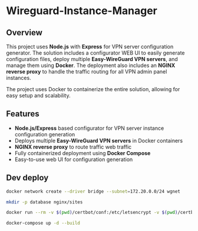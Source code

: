 # Wireguard-Instance-Manager 

## Overview

This project uses **Node.js** with **Express** for VPN server configuration generator. The solution includes a configurator WEB UI to easily generate configuration files, deploy multiple **Easy-WireGuard VPN servers**, and manage them using **Docker**. The deployment also includes an **NGINX reverse proxy** to handle the traffic routing for all VPN admin panel instances.

The project uses Docker to containerize the entire solution, allowing for easy setup and scalability.

## Features

- **Node.js/Express** based configurator for VPN server instance configuration generation
- Deploys multiple **Easy-WireGuard VPN servers** in Docker containers
- **NGINX reverse proxy** to route traffic web traffic
- Fully containerized deployment using **Docker Compose**
- Easy-to-use web UI for configuration generation

## Dev deploy

```sh
docker network create --driver bridge --subnet=172.20.0.0/24 wgnet
```

```sh
mkdir -p database nginx/sites
```

```sh
docker run --rm -v $(pwd)/certbot/conf:/etc/letsencrypt -v $(pwd)/certbot/www:/var/www/certbot -p 80:80 certbot/certbot certonly --standalone --email your-email@domain.com --agree-tos --no-eff-email -d your-domain.com
```

```sh
docker-compose up -d --build
```
